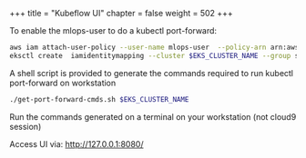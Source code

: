 +++
title = "Kubeflow UI"
chapter = false
weight = 502
+++

To enable the mlops-user to do a kubectl port-forward:

```sh
aws iam attach-user-policy --user-name mlops-user  --policy-arn arn:aws:iam::aws:policy/AdministratorAccess
eksctl create  iamidentitymapping --cluster $EKS_CLUSTER_NAME --group system:masters --username mlops-user --arn $(aws iam get-user --user-name mlops-user | jq -r '."User"["Arn"]')
```

A shell script is provided to generate the commands required to run kubectl port-forward on workstation

```sh
./get-port-forward-cmds.sh $EKS_CLUSTER_NAME
```

Run the commands generated on a terminal on your workstation (not cloud9 session)

Access UI via: http://127.0.0.1:8080/
